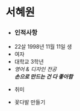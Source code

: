 

# 서혜원



* ### 인적사항


 - 22살 1998년 11월 11일 생
 - 여자
 - 대학교 3학년
 - *영어 & 디자인 전공*  
 ***손으로 만드는 건 다 좋아함***

* 취미
 - 꽃다발 만들기
